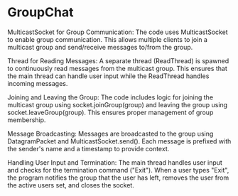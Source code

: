 # GroupChat
MulticastSocket for Group Communication: The code uses MulticastSocket to enable group communication. This allows multiple clients to join a multicast group and send/receive messages to/from the group.

Thread for Reading Messages: A separate thread (ReadThread) is spawned to continuously read messages from the multicast group. This ensures that the main thread can handle user input while the ReadThread handles incoming messages.

Joining and Leaving the Group: The code includes logic for joining the multicast group using socket.joinGroup(group) and leaving the group using socket.leaveGroup(group). This ensures proper management of group membership.

Message Broadcasting: Messages are broadcasted to the group using DatagramPacket and MulticastSocket.send(). Each message is prefixed with the sender's name and a timestamp to provide context.

Handling User Input and Termination: The main thread handles user input and checks for the termination command ("Exit"). When a user types "Exit", the program notifies the group that the user has left, removes the user from the active users set, and closes the socket.
